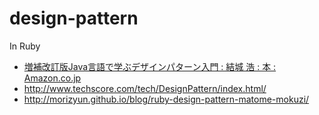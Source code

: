 design-pattern
======

In Ruby


* [増補改訂版Java言語で学ぶデザインパターン入門 : 結城 浩 : 本 : Amazon.co.jp](http://www.amazon.co.jp/dp/4797327030)
* http://www.techscore.com/tech/DesignPattern/index.html/
* http://morizyun.github.io/blog/ruby-design-pattern-matome-mokuzi/
